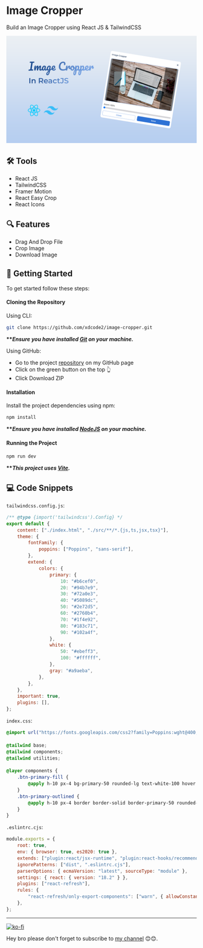 # Image Cropper

Build an Image Cropper using React JS & TailwindCSS

![Image Cropper](./public/Image%20Cropper.png)

## 🛠️ Tools

-   React JS
-   TailwindCSS
-   Framer Motion
-   React Easy Crop
-   React Icons

## 🔍 Features

-   Drag And Drop File
-   Crop Image
-   Download Image

## 🚀 Getting Started

To get started follow these steps:

#### Cloning the Repository

Using CLI:

```bash
git clone https://github.com/xdcode2/image-cropper.git
```

**\*\*_Ensure you have installed [Git](https://git-scm.com) on your machine._**

Using GitHub:

-   Go to the project [repository](https://github.com/xdcode2/image-cropper) on my GitHub page
-   Click on the green button on the top 👆
-   Click Download ZIP

#### Installation

Install the project dependencies using npm:

```bash
npm install
```

**\*\*_Ensure you have installed [NodeJS](https://nodejs.org/en) on your machine._**

#### Running the Project

```bash
npm run dev
```

**\*\*_This project uses [Vite](https://vitejs.dev)._**

## 💻 Code Snippets

`tailwindcss.config.js`:

```js
/** @type {import('tailwindcss').Config} */
export default {
    content: ["./index.html", "./src/**/*.{js,ts,jsx,tsx}"],
    theme: {
        fontFamily: {
            poppins: ["Poppins", "sans-serif"],
        },
        extend: {
            colors: {
                primary: {
                    10: "#b6cef0",
                    20: "#94b7e9",
                    30: "#72a0e3",
                    40: "#5089dc",
                    50: "#2e72d5",
                    60: "#2760b4",
                    70: "#1f4e92",
                    80: "#183c71",
                    90: "#102a4f",
                },
                white: {
                    50: "#ebeff3",
                    100: "#ffffff",
                },
                gray: "#a9aeba",
            },
        },
    },
    important: true,
    plugins: [],
};
```

`index.css`:

```css
@import url("https://fonts.googleapis.com/css2?family=Poppins:wght@400;500;600&display=swap");

@tailwind base;
@tailwind components;
@tailwind utilities;

@layer components {
    .btn-primary-fill {
        @apply h-10 px-4 bg-primary-50 rounded-lg text-white-100 hover:bg-primary-60 transition-colors duration-300;
    }
    .btn-primary-outlined {
        @apply h-10 px-4 border border-solid border-primary-50 rounded-lg text-primary-50 hover:border-primary-60 hover:text-primary-60 transition-colors duration-300;
    }
}
```

`.eslintrc.cjs`:

```js
module.exports = {
    root: true,
    env: { browser: true, es2020: true },
    extends: ["plugin:react/jsx-runtime", "plugin:react-hooks/recommended"],
    ignorePatterns: ["dist", ".eslintrc.cjs"],
    parserOptions: { ecmaVersion: "latest", sourceType: "module" },
    settings: { react: { version: "18.2" } },
    plugins: ["react-refresh"],
    rules: {
        "react-refresh/only-export-components": ["warn", { allowConstantExport: true }],
    },
};
```

---

[![ko-fi](https://ko-fi.com/img/githubbutton_sm.svg)](https://ko-fi.com/J3J1NMYT7)

Hey bro please don't forget to subscribe to [my channel](https://www.youtube.com/@_xdcode_ "XD Code") 😊😊.
